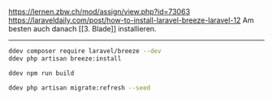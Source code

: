 https://lernen.zbw.ch/mod/assign/view.php?id=73063
https://laraveldaily.com/post/how-to-install-laravel-breeze-laravel-12
Am besten auch danach [[3. Blade]] installieren.

---
```bash
ddev composer require laravel/breeze --dev
ddev php artisan breeze:install

ddev npm run build

ddev php artisan migrate:refresh --seed
```

